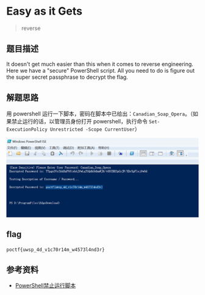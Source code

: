 # Easy as it Gets

> reverse

## 题目描述

It doesn't get much easier than this when it comes to reverse engineering. Here we have a "secure" PowerShell script. All you need to do is figure out the super secret passphrase to decrypt the flag.

## 解题思路

用 powershell 运行一下脚本，密码在脚本中已给出：`Canadian_Soap_Opera`。（如果禁止运行的话，以管理员身份打开 powershell，执行命令 `Set-ExecutionPolicy Unrestricted -Scope CurrentUser`）

![powershell](images/powershell.png)

## flag

`poctf{uwsp_4d_v1c70r14m_w4573l4nd3r}`

## 参考资料

- [PowerShell禁止运行脚本](https://blog.csdn.net/tongxin_tongmeng/article/details/128150906)